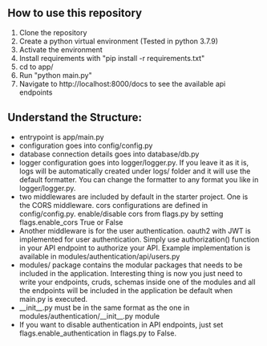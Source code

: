 ## How to use this repository

1. Clone the repository
2. Create a python virtual environment  (Tested in python 3.7.9)
3. Activate the environment
4. Install requirements with "pip install -r requirements.txt"
5. cd to app/
6. Run "python main.py"
7. Navigate to http://localhost:8000/docs to see the available api endpoints


## Understand the Structure:

- entrypoint is app/main.py
- configuration goes into config/config.py
- database connection details goes into database/db.py
- logger configuration goes into logger/logger.py. If you leave it as it is, logs will be automatically created under logs/ folder and it will use the default formatter. You can change the formatter to any format you like in logger/logger.py.
- two middlewares are included by default in the starter project. One is the CORS middleware. cors configurations are defined in config/config.py. enable/disable cors from flags.py by setting flags.enable_cors True or False
- Another middleware is for the user authentication. oauth2 with JWT is implemented for user authentication. Simply use authorization() function in your API endpoint to authorize your API. Example implementation is available in modules/authentication/api/users.py
- modules/ package contains the modular packages that needs to be included in the application. Interesting thing is now you just need to write your endpoints, cruds, schemas inside one of the modules and all the endpoints will be included in the application be default when main.py is executed.
- \_\_init\_\_.py must be in the same format as the one in modules/authentication/\_\_init\_\_.py  module
- If you want to disable authentication in API endpoints, just set flags.enable_authentication in flags.py to False.
